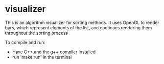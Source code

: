 # visualizer

This is an algorithm visualizer for sorting methods. It uses OpenGL to render bars, which represent elements of the list, and continues rendering them throughout the sorting process

To compile and run:
- Have C++ and the g++ compiler installed
- run 'make run' in the terminal